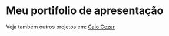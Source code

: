 # Meu portifolio de apresentação
Veja também outros projetos em: <a href="https://github.com/Skarzyll" target="_blanck">Caio Cezar</a>
